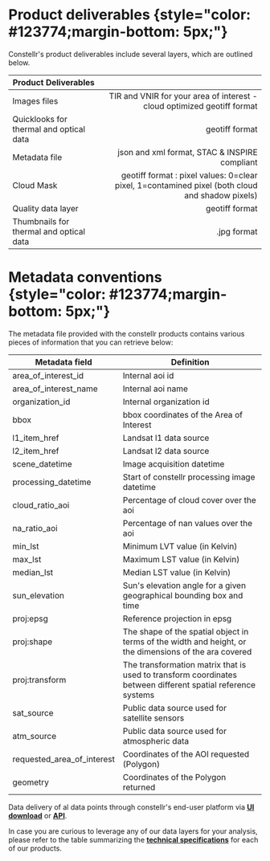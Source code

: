 # **Product deliverables** {style="color: #123774;margin-bottom: 5px;"}
Constellr's product deliverables include several layers, which are outlined below.


| Product Deliverables               |                       |
|---                                    |----:                  |
| Images files               | TIR and VNIR for your area of interest - cloud optimized geotiff format              |
| Quicklooks for thermal and optical data                       | geotiff format         |
| Metadata file                             | json and xml format, STAC & INSPIRE compliant             |
| Cloud Mask               | geotiff format : pixel values: 0=clear pixel, 1=contamined pixel (both cloud and shadow pixels)      |
| Quality data layer                     |  geotiff format              |
| Thumbnails for thermal and optical data                  |  .jpg format              |


# Metadata conventions {style="color: #123774;margin-bottom: 5px;"}

The metadata file provided with the constellr products contains various pieces of information that you can retrieve below:


| Metadata field             | Definition                                                                                                 |
|----------------------------|-------------------------------------------------------------------------------------------------------------|
| area_of_interest_id        | Internal aoi id                                                                                             |
| area_of_interest_name      | Internal aoi name                                                                                           |
| organization_id            | Internal organization id                                                                                    |
| bbox                       | bbox coordinates of the Area of Interest                                                                    |
| l1_item_href               | Landsat l1 data source                                                                                      |
| l2_item_href               | Landsat l2 data source                                                                                      |
| scene_datetime             | Image acquisition datetime                                                                                  |
| processing_datetime        | Start of constellr processing image datetime                                                                |
| cloud_ratio_aoi            | Percentage of cloud cover over the aoi                                                                      |
| na_ratio_aoi               | Percentage of nan values over the aoi                                                                       |
| min_lst                    | Minimum LVT value (in Kelvin)                                                                               |
| max_lst                    | Maximum LST value (in Kelvin)                                                                               |
| median_lst                 | Median LST value (in Kelvin)                                                                                |
| sun_elevation              | Sun's elevation angle for a given geographical bounding box and time                                        |
| proj:epsg                  | Reference projection in epsg                                                                                |
| proj:shape                 | The shape of the spatial object in terms of the width and height, or the dimensions of the ara covered      |
| proj:transform             | The transformation matrix that is used to transform coordinates between different spatial reference systems |
| sat_source                 | Public data source used for satellite sensors                                                               |
| atm_source                 | Public data source used for atmospheric data                                                                |
| requested_area_of_interest | Coordinates of the AOI requested (Polygon)                                                                  |
| geometry                   | Coordinates of the Polygon returned                                                                         |


Data delivery of al data points through constellr's end-user platform via [**UI download**](https://constellr.github.io/product-lst/UI-documentation/) or [**API**](https://constellr.github.io/product-lst/API-documentation/).

In case you are curious to leverage any of our data layers for your analysis, please refer to the table summarizing the [**technical specifications**](https://constellr.github.io/product-lst/Technical-specification/) for each of our products.